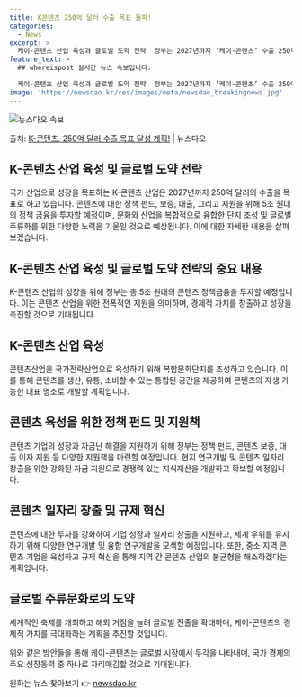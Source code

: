```yaml
---
title: K콘텐츠 250억 달러 수출 목표 돌파!
categories:
  - News
excerpt: >
  케이-콘텐츠 산업 육성과 글로벌 도약 전략  정부는 2027년까지 ‘케이-콘텐츠’ 수출 250억 달러 달성을…
feature_text: >
  ## whereispost 실시간 뉴스 속보입니다.

  케이-콘텐츠 산업 육성과 글로벌 도약 전략  정부는 2027년까지 ‘케이-콘텐츠’ 수출 250억 달러 달성을…
image: 'https://newsdao.kr/res/images/meta/newsdao_breakingnews.jpg'
---
```


![뉴스다오 속보](https://newsdao.kr/res/images/meta/newsdao_breakingnews.jpg)

<p>출처: <a href="https://newsdao.kr/4299" rel="dofollow">K-콘텐츠, 250억 달러 수출 목표 달성 계획!</a> | 뉴스다오</p>

<h2 data-ke-size="size26">K-콘텐츠 산업 육성 및 글로벌 도약 전략</h2>
국가 산업으로 성장을 목표하는 K-콘텐츠 산업은 2027년까지 250억 달러의 수출을 목표로 하고 있습니다. 콘텐츠에 대한 정책 펀드, 보증, 대출, 그리고 지원을 위해 5조 원대의 정책 금융을 투자할 예정이며, 문화와 산업을 복합적으로 융합한 단지 조성 및 글로벌 주류화를 위한 다양한 노력을 기울일 것으로 예상됩니다. 이에 대한 자세한 내용을 살펴보겠습니다.

<p data-ke-size="size16"></p>

<h2 data-ke-size="size24">K-콘텐츠 산업 육성 및 글로벌 도약 전략의 중요 내용</h2>
K-콘텐츠 산업의 성장을 위해 정부는 총 5조 원대의 콘텐츠 정책금융을 투자할 예정입니다. 이는 콘텐츠 산업을 위한 전폭적인 지원을 의미하며, 경제적 가치를 창출하고 성장을 촉진할 것으로 기대됩니다.

<p data-ke-size="size16"></p>

<h2 data-ke-size="size24">K-콘텐츠 산업 육성</h2>
콘텐츠산업을 국가전략산업으로 육성하기 위해 복합문화단지를 조성하고 있습니다. 이를 통해 콘텐츠를 생산, 유통, 소비할 수 있는 통합된 공간을 제공하여 콘텐츠의 자생 가능한 대표 명소로 개발할 계획입니다.

<p data-ke-size="size16"></p>

<h2 data-ke-size="size24">콘텐츠 육성을 위한 정책 펀드 및 지원책</h2>
콘텐츠 기업의 성장과 자금난 해결을 지원하기 위해 정부는 정책 펀드, 콘텐츠 보증, 대출 이자 지원 등 다양한 지원책을 마련할 예정입니다. 현지 연구개발 및 콘텐츠 일자리 창출을 위한 강화된 자금 지원으로 경쟁력 있는 지식재산을 개발하고 확보할 예정입니다.

<p data-ke-size="size16"></p>

<h2 data-ke-size="size24">콘텐츠 일자리 창출 및 규제 혁신</h2>
콘텐츠에 대한 투자를 강화하여 기업 성장과 일자리 창출을 지원하고, 세계 우위를 유지하기 위해 다양한 연구개발 및 융합 연구개발을 모색할 예정입니다. 또한, 중소·지역 콘텐츠 기업을 육성하고 규제 혁신을 통해 지역 간 콘텐츠 산업의 불균형을 해소하겠다는 계획입니다.

<p data-ke-size="size16"></p>

<h2 data-ke-size="size24">글로벌 주류문화로의 도약</h2>
세계적인 축제를 개최하고 해외 거점을 늘려 글로벌 진출을 확대하며, 케이-콘텐츠의 경제적 가치를 극대화하는 계획을 추진할 것입니다.

<p data-ke-size="size16"></p>

위와 같은 방안들을 통해 케이-콘텐츠는 글로벌 시장에서 두각을 나타내며, 국가 경제의 주요 성장동력 중 하나로 자리매김할 것으로 기대됩니다. 

원하는 뉴스 찾아보기 👉 <a href="https://newsdao.kr" rel="dofollow">newsdao.kr</a>


